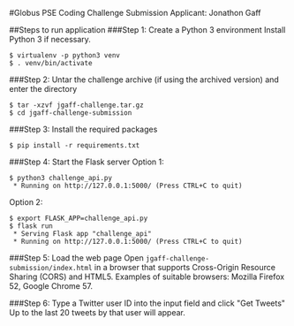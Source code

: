 #Globus PSE Coding Challenge Submission
Applicant: Jonathon Gaff

##Steps to run application
###Step 1: Create a Python 3 environment
Install Python 3 if necessary.
```
$ virtualenv -p python3 venv
$ . venv/bin/activate
```

###Step 2: Untar the challenge archive (if using the archived version) and enter the directory
```
$ tar -xzvf jgaff-challenge.tar.gz
$ cd jgaff-challenge-submission
```

###Step 3: Install the required packages
```
$ pip install -r requirements.txt
```

###Step 4: Start the Flask server
Option 1:
```
$ python3 challenge_api.py
 * Running on http://127.0.0.1:5000/ (Press CTRL+C to quit)
```
Option 2:
```
$ export FLASK_APP=challenge_api.py
$ flask run
 * Serving Flask app "challenge_api"
 * Running on http://127.0.0.1:5000/ (Press CTRL+C to quit)
```

###Step 5: Load the web page
Open `jgaff-challenge-submission/index.html` in a browser that supports Cross-Origin Resource Sharing (CORS) and HTML5.
Examples of suitable browsers: Mozilla Firefox 52, Google Chrome 57.

###Step 6: Type a Twitter user ID into the input field and click "Get Tweets"
Up to the last 20 tweets by that user will appear.